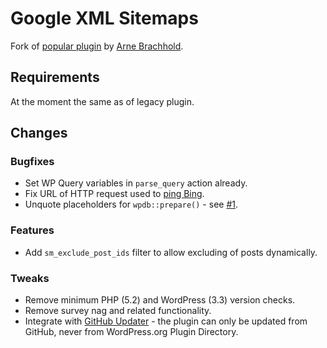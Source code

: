 # Google XML Sitemaps

Fork of [popular plugin](https://wordpress.org/plugins/google-sitemap-generator/) by [Arne Brachhold](http://www.arnebrachhold.de/).

## Requirements

At the moment the same as of legacy plugin.

## Changes

### Bugfixes

* Set WP Query variables in `parse_query` action already.
* Fix URL of HTTP request used to [ping Bing](https://www.bing.com/webmaster/help/how-to-submit-sitemaps-82a15bd4).
* Unquote placeholders for `wpdb::prepare()` - see [#1](https://github.com/chesio/google-sitemap-generator/issues/1).

### Features

* Add `sm_exclude_post_ids` filter to allow excluding of posts dynamically.

### Tweaks

* Remove minimum PHP (5.2) and WordPress (3.3) version checks.
* Remove survey nag and related functionality.
* Integrate with [GitHub Updater](https://github.com/afragen/github-updater) - the plugin can only be updated from GitHub, never from WordPress.org Plugin Directory.
